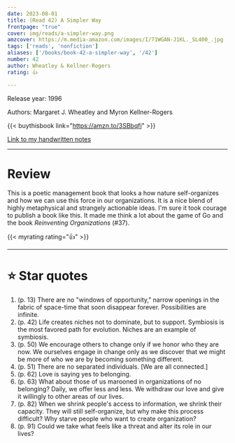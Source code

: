 ```yaml
---
date: 2023-08-01
title: (Read 42) A Simpler Way
frontpage: "true"
cover: img/reads/a-simpler-way.png
amzcover: https://m.media-amazon.com/images/I/71WGAN-J1KL._SL400_.jpg
tags: ['reads', 'nonfiction']
aliases: ['/books/book-42-a-simpler-way', '/42']
number: 42
author: Wheatley & Kellner-Rogers
rating: 👍

---
```


Release year: 1996

Authors: Margaret J. Wheatley and Myron Kellner-Rogers

{{< buythisbook link="https://amzn.to/3SBbqfi" >}}

[Link to my handwritten notes](https://drive.google.com/file/d/1PfhU2OmYQcbdRhECE1Ef1jnTnN6HfwI4/view?usp=drive_link)

---

# Review

This is a poetic management book that looks a how nature self-organizes
and how we can use this force in our organizations. It is a nice blend
of highly metaphysical and strangely actionable ideas. I'm sure it took
courage to publish a book like this. It made me think a lot about the
game of Go and the book _Reinventing Organizations_ (#37).

{{< myrating rating="👍" >}}

---

# :star: Star quotes

1. (p. 13) There are no "windows of opportunity," narrow openings in the
   fabric of space-time that soon disappear forever. Possibilities are
   infinite.
1. (p. 42) Life creates niches not to dominate, but to support.
   Symbiosis is the most favored path for evolution. Niches are an
   example of symbiosis.
1. (p. 50) We encourage others to change only if we honor who they are
   now. We ourselves engage in change only as we discover that we might
   be more of who we are by becoming something different.
1. (p. 51) There are no separated individuals. [We are all connected.]
1. (p. 62) Love is saying yes to belonging.
1. (p. 63) What about those of us marooned in organizations of no
   belonging? Daily, we offer less and less. We withdraw our love and
   give it willingly to other areas of our lives.
1. (p. 82) When we shrink people's access to information, we shrink
   their capacity. They will still self-organize, but why make this
   process difficult? Why starve people who want to create organization?
1. (p. 91) Could we take what feels like a threat and alter its role in
   our lives?
